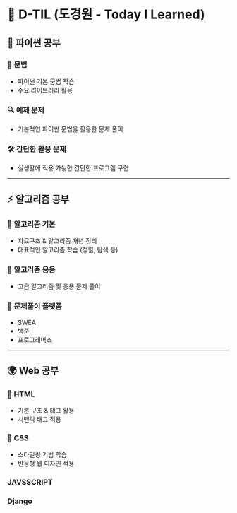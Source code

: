 # 📝 D-TIL (도경원 - Today I Learned)

## 🐍 파이썬 공부  
### 📌 문법  
- 파이썬 기본 문법 학습  
- 주요 라이브러리 활용  

### 🔍 예제 문제  
- 기본적인 파이썬 문법을 활용한 문제 풀이  

### 🛠️ 간단한 활용 문제  
- 실생활에 적용 가능한 간단한 프로그램 구현  

---

## ⚡ 알고리즘 공부  
### 🏁 알고리즘 기본  
- 자료구조 & 알고리즘 개념 정리  
- 대표적인 알고리즘 학습 (정렬, 탐색 등)  

### 🔧 알고리즘 응용  
- 고급 알고리즘 및 응용 문제 풀이  

### 🎯 문제풀이 플랫폼  
- SWEA  
- 백준  
- 프로그래머스  

---

## 🌍 Web 공부  
### 🎨 HTML  
- 기본 구조 & 태그 활용  
- 시맨틱 태그 적용  

### 🎨 CSS  
- 스타일링 기법 학습  
- 반응형 웹 디자인 적용

### JAVSSCRIPT

### Django
